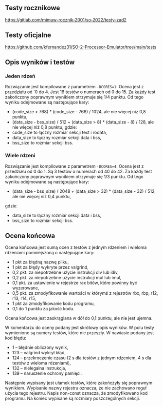 ## Testy rocznikowe
https://gitlab.com/mimuw-rocznik-2001/so-2022/testy-zad2

## Testy oficjalne
https://github.com/kfernandez31/SO-2-Processor-Emulator/tree/main/tests

## Opis wyników i testów

### Jeden rdzeń

Rozwiązanie jest kompilowane z parametrem `-DCORES=1`. Ocena jest z przedziału od `0 do 4. Jest 16 testów o numerach od 0 do 15. Za każdy test zakończony poprawnym wynikiem otrzymuje się 1/4 punktu. Od tego wyniku odejmowane są następujące kary:
  * (code_size > 768) * (code_size - 768) / 1024,
    ale nie więcej niż 0,8 punktu,
  * (data_size - bss_size) / 512 + (data_size > 8) * (data_size - 8) / 128,
    ale nie więcej niż 0,8 punktu,
gdzie:
  * code_size to łączny rozmiar sekcji text i rodata,
  * data_size to łączny rozmiar sekcji data i bss,
  * bss_size to rozmiar sekcji bss.

### Wiele rdzeni

Rozwiązanie jest kompilowane z parametrem `-DCORES=4`. Ocena jest z przedziału
od 0 do 1. Są 3 testów o numerach od 40 do 42. Za każdy test zakończony
poprawnym wynikiem otrzymuje się 1/3 punktu. Od tego wyniku odejmowane są
następujące kary:

  * (data_size - bss_size) / 2048 + (data_size > 32) * (data_size - 32) / 512,
    ale nie więcej niż 0,4 punktu,

gdzie:

  * data_size to łączny rozmiar sekcji data i bss,
  * bss_size to rozmiar sekcji bss.

## Ocena końcowa

Ocena końcowa jest sumą ocen z testów z jednym rdzeniem i wieloma rdzeniami
pomniejszoną o następujące kary:

  * 1 pkt za błędną nazwę pliku,
  * 1 pkt za błędy wykryte przez valgrind,
  * 0,2 pkt. za niepotrzebne użycie instrukcji div lub idiv,
  * 0,2 pkt. za niepotrzebne użycie instrukcji mul lub imul,
  * 0,1 pkt. za ustawienie w rejestrze rax bitów, które powinny być wyzerowane,
  * 0,5 pkt. za zmodyfikowanie wartości w którymś z rejestrów rbx, rbp, r12,
    r13, r14, r15,
  * 1 pkt za zmodyfikowanie kodu programu,
  * 0,1 do 1 punktu za jakość kodu.

Ocena końcowa jest zaokrąglana w dół do 0,1 punktu, ale nie jest ujemna.

W komentarzu do oceny podany jest skrótowy opis wyników. W polu testy wymienione
są numery testów, które nie przeszły. W nawiasie podany jest kod błędu:

  * 1   – błędnie obliczony wynik,
  * 123 – valgrind wykrył błąd,
  * 124 – przekroczenie czasu (2 s dla testów z jednym rdzeniem, 4 s dla testów
    z wieloma rdzeniami),
  * 132 – nielegalna instrukcja,
  * 139 – naruszenie ochrony pamięci.

Następnie wypisany jest ułamek testów, które zakończyły się poprawnym wynikiem.
Wypisanie nazwy rejestru oznacza, że nie zachowano reguł użycia tego rejestru.
Napis non-const oznacza, że zmodyfikowano kod programu.
Na koniec wypisane są rozmiary poszczególnych sekcji.
